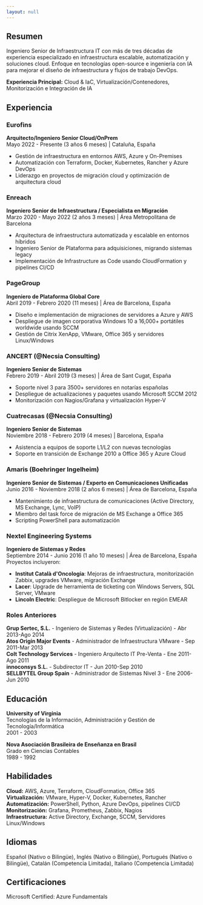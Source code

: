 ```yaml
---
layout: null
---
```


## Resumen
Ingeniero Senior de Infraestructura IT con más de tres décadas de experiencia especializado en infraestructura escalable, automatización y soluciones cloud. Enfoque en tecnologías open-source e ingeniería con IA para mejorar el diseño de infraestructura y flujos de trabajo DevOps.

**Experiencia Principal:** Cloud & IaC, Virtualización/Contenedores, Monitorización e Integración de IA

## Experiencia

### Eurofins
**Arquitecto/Ingeniero Senior Cloud/OnPrem**  
Mayo 2022 - Presente (3 años 6 meses) | Cataluña, España  
- Gestión de infraestructura en entornos AWS, Azure y On-Premises
- Automatización con Terraform, Docker, Kubernetes, Rancher y Azure DevOps
- Liderazgo en proyectos de migración cloud y optimización de arquitectura cloud

### Enreach
**Ingeniero Senior de Infraestructura / Especialista en Migración**  
Marzo 2020 - Mayo 2022 (2 años 3 meses) | Área Metropolitana de Barcelona  
- Arquitectura de infraestructura automatizada y escalable en entornos híbridos
- Ingeniero Senior de Plataforma para adquisiciones, migrando sistemas legacy
- Implementación de Infrastructure as Code usando CloudFormation y pipelines CI/CD

### PageGroup
**Ingeniero de Plataforma Global Core**  
Abril 2019 - Febrero 2020 (11 meses) | Área de Barcelona, España  
- Diseño e implementación de migraciones de servidores a Azure y AWS
- Despliegue de imagen corporativa Windows 10 a 16,000+ portátiles worldwide usando SCCM
- Gestión de Citrix XenApp, VMware, Office 365 y servidores Linux/Windows

### ANCERT (@Necsia Consulting)
**Ingeniero Senior de Sistemas**  
Febrero 2019 - Abril 2019 (3 meses) | Área de Sant Cugat, España  
- Soporte nivel 3 para 3500+ servidores en notarías españolas
- Despliegue de actualizaciones y paquetes usando Microsoft SCCM 2012
- Monitorización con Nagios/Grafana y virtualización Hyper-V

### Cuatrecasas (@Necsia Consulting)
**Ingeniero Senior de Sistemas**  
Noviembre 2018 - Febrero 2019 (4 meses) | Barcelona, España  
- Asistencia a equipos de soporte L1/L2 con nuevas tecnologías
- Soporte en transición de Exchange 2010 a Office 365 y Azure Cloud

### Amaris (Boehringer Ingelheim)
**Ingeniero Senior de Sistemas / Experto en Comunicaciones Unificadas**  
Junio 2016 - Noviembre 2018 (2 años 6 meses) | Área de Barcelona, España  
- Mantenimiento de infraestructura de comunicaciones (Active Directory, MS Exchange, Lync, VoIP)
- Miembro del task force de migración de MS Exchange a Office 365
- Scripting PowerShell para automatización

### Nextel Engineering Systems
**Ingeniero de Sistemas y Redes**  
Septiembre 2014 - Junio 2016 (1 año 10 meses) | Área de Barcelona, España  
Proyectos incluyeron:
- **Institut Català d'Oncologia**: Mejoras de infraestructura, monitorización Zabbix, upgrades VMware, migración Exchange
- **Lacer**: Upgrade de herramienta de ticketing con Windows Servers, SQL Server, VMware
- **Lincoln Electric**: Despliegue de Microsoft Bitlocker en región EMEAR

### Roles Anteriores
**Grup Sertec, S.L.** - Ingeniero de Sistemas y Redes (Virtualización) - Abr 2013-Ago 2014  
**Atos Origin Major Events** - Administrador de Infraestructura VMware - Sep 2011-Mar 2013  
**Colt Technology Services** - Ingeniero Arquitecto IT Pre-Venta - Ene 2011-Ago 2011  
**innoconsys S.L.** - Subdirector IT - Jun 2010-Sep 2010  
**SELLBYTEL Group Spain** - Administrador de Sistemas Nivel 3 - Ene 2006-Jun 2010

## Educación
**University of Virginia**  
Tecnologías de la Información, Administración y Gestión de Tecnología/Informática  
2001 - 2003

**Nova Asociación Brasileira de Enseñanza en Brasil**  
Grado en Ciencias Contables  
1989 - 1992

## Habilidades
**Cloud:** AWS, Azure, Terraform, CloudFormation, Office 365  
**Virtualización:** VMware, Hyper-V, Docker, Kubernetes, Rancher  
**Automatización:** PowerShell, Python, Azure DevOps, pipelines CI/CD  
**Monitorización:** Grafana, Prometheus, Zabbix, Nagios  
**Infraestructura:** Active Directory, Exchange, SCCM, Servidores Linux/Windows

## Idiomas
Español (Nativo o Bilingüe), Inglés (Nativo o Bilingüe), Portugués (Nativo o Bilingüe), Catalán (Competencia Limitada), Italiano (Competencia Limitada)

## Certificaciones
Microsoft Certified: Azure Fundamentals
